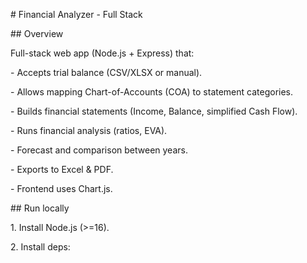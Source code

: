 \# Financial Analyzer - Full Stack



\## Overview

Full-stack web app (Node.js + Express) that:

\- Accepts trial balance (CSV/XLSX or manual).

\- Allows mapping Chart-of-Accounts (COA) to statement categories.

\- Builds financial statements (Income, Balance, simplified Cash Flow).

\- Runs financial analysis (ratios, EVA).

\- Forecast and comparison between years.

\- Exports to Excel \& PDF.

\- Frontend uses Chart.js.



\## Run locally

1\. Install Node.js (>=16).

2\. Install deps:



